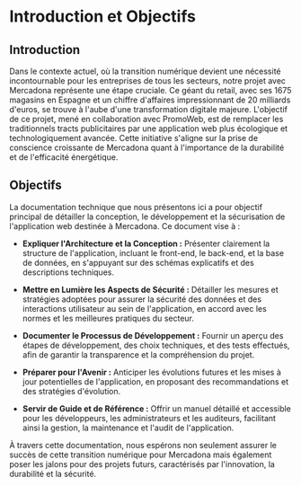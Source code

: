 # Introduction et Objectifs

## Introduction
Dans le contexte actuel, où la transition numérique devient une nécessité incontournable pour les 
entreprises de tous les secteurs, notre projet avec Mercadona représente une étape cruciale. 
Ce géant du retail, avec ses 1675 magasins en Espagne et un chiffre d'affaires impressionnant 
de 20 milliards d'euros, se trouve à l'aube d'une transformation digitale majeure. L'objectif 
de ce projet, mené en collaboration avec PromoWeb, est de remplacer les traditionnels tracts 
publicitaires par une application web plus écologique et technologiquement avancée. Cette initiative 
s'aligne sur la prise de conscience croissante de Mercadona quant à l'importance de la durabilité et 
de l'efficacité énergétique.

## Objectifs

La documentation technique que nous présentons ici a pour objectif principal de détailler la conception, 
le développement et la sécurisation de l'application web destinée à Mercadona. Ce document vise à :

- **Expliquer l'Architecture et la Conception :** Présenter clairement la structure de l'application, incluant le front-end, le back-end, et la base de données, en s'appuyant sur des schémas explicatifs et des descriptions techniques.

- **Mettre en Lumière les Aspects de Sécurité :** Détailler les mesures et stratégies adoptées pour assurer la sécurité des données et des interactions utilisateur au sein de l'application, en accord avec les normes et les meilleures pratiques du secteur.

- **Documenter le Processus de Développement :** Fournir un aperçu des étapes de développement, des choix techniques, et des tests effectués, afin de garantir la transparence et la compréhension du projet.

- **Préparer pour l'Avenir :** Anticiper les évolutions futures et les mises à jour potentielles de l'application, en proposant des recommandations et des stratégies d'évolution.

- **Servir de Guide et de Référence :** Offrir un manuel détaillé et accessible pour les développeurs, les administrateurs et les auditeurs, facilitant ainsi la gestion, la maintenance et l'audit de l'application.

À travers cette documentation, nous espérons non seulement assurer le succès de cette transition numérique pour Mercadona mais également poser les jalons pour des projets futurs, caractérisés par l'innovation, la durabilité et la sécurité.